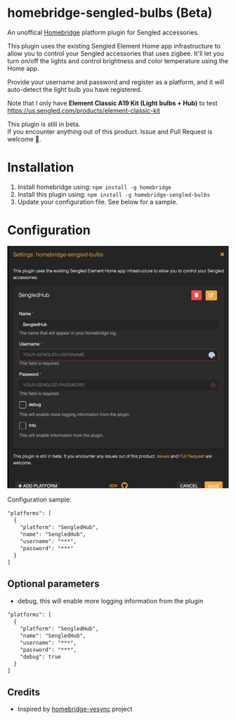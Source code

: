 # homebridge-sengled-bulbs (Beta)

An unoffical [Homebridge](https://github.com/nfarina/homebridge) platform plugin for Sengled accessories.

This plugin uses the existing Sengled Element Home app infrastructure to allow you to control your Sengled accessories that uses zigbee. It'll let you turn on/off the lights and control brightness and color temperature using the Home app.

Provide your username and password and register as a platform, and it will auto-detect the light bulb you have registered.

Note that I only have **Element Classic A19 Kit (Light bulbs + Hub)** to test  
https://us.sengled.com/products/element-classic-kit  

This plugin is still in beta.  
If you encounter anything out of this product. Issue and Pull Request is welcome 🙂.

# Installation

1. Install homebridge using: `npm install -g homebridge`
2. Install this plugin using: `npm install -g homebridge-sengled-bulbs`
3. Update your configuration file. See below for a sample.

# Configuration

![](config.png)

Configuration sample:

```
"platforms": [
  {
    "platform": "SengledHub",
    "name": "SengledHub",
    "username": "***",
    "password": "***"
  }
]
```

## Optional parameters

- debug, this will enable more logging information from the plugin

```
"platforms": [
  {
    "platform": "SengledHub",
    "name": "SengledHub",
    "username": "***",
    "password": "***",
    "debug": true
  }
]
```

## Credits

- Inspired by [homebridge-vesync](https://github.com/AlakhaiVaynard/homebridge-vesync) project
